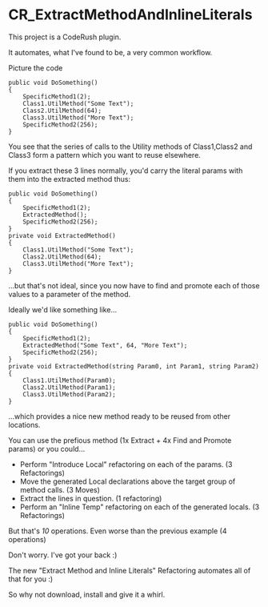 CR_ExtractMethodAndInlineLiterals
===========================

This project is a CodeRush plugin.

It automates, what I've found to be, a very common workflow.

Picture the code

    public void DoSomething()
    {
        SpecificMethod1(2);
        Class1.UtilMethod("Some Text");
        Class2.UtilMethod(64);
        Class3.UtilMethod("More Text");
        SpecificMethod2(256);
    }

You see that the series of calls to the Utility methods of Class1,Class2 and Class3 form a pattern which you want to reuse elsewhere.

If you extract these 3 lines normally, you'd carry the literal params with them into the extracted method thus:

    public void DoSomething()
    {
        SpecificMethod1(2);
        ExtractedMethod();
        SpecificMethod2(256);
    }
    private void ExtractedMethod()
    {
        Class1.UtilMethod("Some Text");
        Class2.UtilMethod(64);
        Class3.UtilMethod("More Text");
    }

...but that's not ideal, since you now have to find and promote each of those values to a parameter of the method.

Ideally we'd like something like...

    public void DoSomething()
    {
        SpecificMethod1(2);
        ExtractedMethod("Some Text", 64, "More Text");
        SpecificMethod2(256);
    }
    private void ExtractedMethod(string Param0, int Param1, string Param2)
    {
        Class1.UtilMethod(Param0);
        Class2.UtilMethod(Param1);
        Class3.UtilMethod(Param2);
    }

...which provides a nice new method ready to be reused from other locations.

You can use the prefious method (1x Extract + 4x Find and Promote params) or you could...

 - Perform "Introduce Local" refactoring on each of the params. (3 Refactorings)
 - Move the generated Local declarations above the target group of method calls. (3 Moves)
 - Extract the lines in question. (1 refactoring)
 - Perform an "Inline Temp" refactoring on each of the generated locals. (3 Refactorings)

But that's *10* operations. Even worse than the previous example (4 operations)

Don't worry. I've got your back :)

The new "Extract Method and Inline Literals" Refactoring automates all of that for you :)

So why not download, install and give it a whirl.
 
